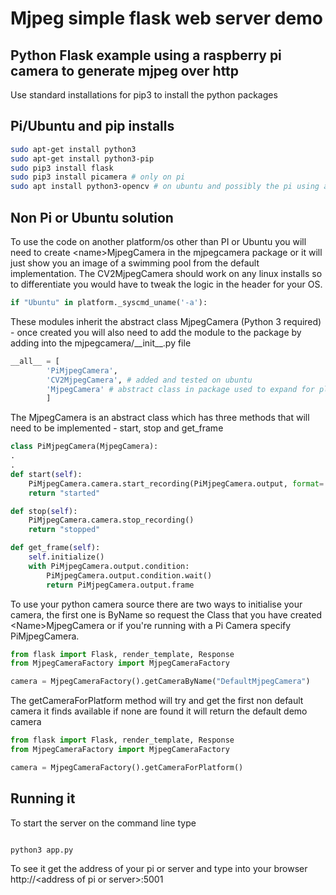 # Mjpeg simple flask web server demo

## Python Flask example using a raspberry pi camera to generate mjpeg over http

Use standard installations for pip3 to install the python packages

## Pi/Ubuntu and pip installs
```bash
sudo apt-get install python3
sudo apt-get install python3-pip
sudo pip3 install flask
sudo pip3 install picamera # only on pi
sudo apt install python3-opencv # on ubuntu and possibly the pi using a usb camera
```
## Non Pi or Ubuntu solution

To use the code on another platform/os other than PI or Ubuntu you will need to create \<name\>MjpegCamera in the mjpegcamera package or it will just show you an image of a swimming pool from the default implementation.  The CV2MjpegCamera should work on any linux installs so to differentiate you would have to tweak the logic in the header for your OS.
```python
if "Ubuntu" in platform._syscmd_uname('-a'):
```
These modules inherit the abstract class MjpegCamera (Python 3 required) - once created you will also need to add
the module to the package by adding into the mjpegcamera/\_\_init\_\_.py file

```python
__all__ = [
        'PiMjpegCamera',
        'CV2MjpegCamera', # added and tested on ubuntu
        'MjpegCamera' # abstract class in package used to expand for platforms
        ]
```
The MjpegCamera is an abstract class which has three methods that will need to be implemented - start, stop and get_frame

```python
class PiMjpegCamera(MjpegCamera):
.
.
def start(self):
    PiMjpegCamera.camera.start_recording(PiMjpegCamera.output, format='mjpeg')
    return "started"

def stop(self):
    PiMjpegCamera.camera.stop_recording()
    return "stopped"

def get_frame(self):
    self.initialize()
    with PiMjpegCamera.output.condition:
        PiMjpegCamera.output.condition.wait()
        return PiMjpegCamera.output.frame

```
To use your python camera source there are two ways to initialise your camera, the first one is ByName so request the Class that you have created \<Name\>MjpegCamera or if you're running with a Pi Camera specify PiMjpegCamera.

```python
from flask import Flask, render_template, Response
from MjpegCameraFactory import MjpegCameraFactory

camera = MjpegCameraFactory().getCameraByName("DefaultMjpegCamera")
```

The getCameraForPlatform method will try and get the first non default camera it finds available if none are found it will return the default demo camera

```python
from flask import Flask, render_template, Response
from MjpegCameraFactory import MjpegCameraFactory

camera = MjpegCameraFactory().getCameraForPlatform()
```

## Running it
To start the server on the command line type
```bash

python3 app.py
```
To see it get the address of your pi or server and type into your browser http://\<address of pi or server\>:5001
